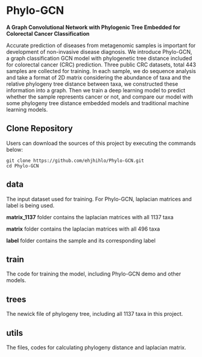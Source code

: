 # Phylo-GCN
**A Graph Convolutional Network with Phylogenic Tree Embedded for Colorectal Cancer Classification**  
  
Accurate prediction of diseases from metagenomic samples is important for development of non-invasive disease diagnosis. We introduce Phylo-GCN, a graph classification GCN model with phylogenetic tree distance included for colorectal cancer (CRC) prediction. Three public CRC datasets, total 443 samples are collected for training. In each sample, we do sequence analysis and take a format of 2D matrix considering the abundance of taxa and the relative phylogeny tree distance between taxa, we constructed these information into a graph. Then we train a deep learning model to predict whether the sample represents cancer or not, and compare our model with some phylogeny tree distance embedded models and traditional machine learning models.    
## Clone Repository
Users can download the sources of this project by executing the commands below:
``` 
git clone https://github.com/ehjhihlo/Phylo-GCN.git  
cd Phylo-GCN  
```
## data  
The input dataset used for training. For Phylo-GCN, laplacian matrices and label is being used.  
  
**matrix_1137** folder contains the laplacian matrices with all 1137 taxa  
  
**matrix** folder contains the laplacian matrices with all 496 taxa  
  
**label** folder contains the sample and its corresponding label  
  
## train  
The code for training the model, including Phylo-GCN demo and other models.    
## trees
The newick file of phylogeny tree, including all 1137 taxa in this project.  
## utils  
The files, codes for calculating phylogeny distance and laplacian matrix.  
